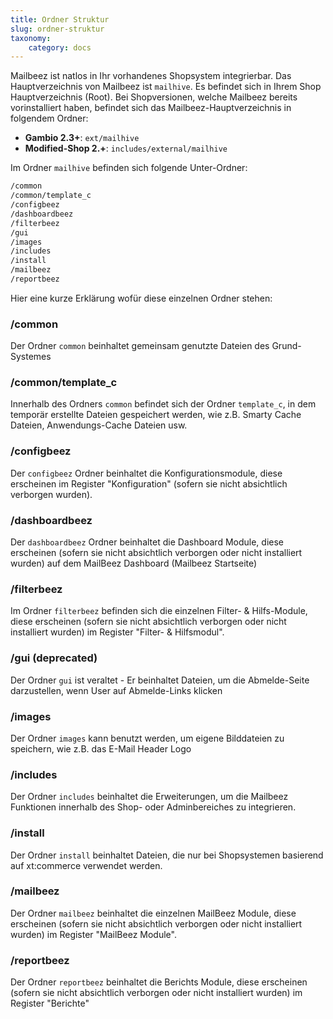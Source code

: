 ```yaml
---
title: Ordner Struktur
slug: ordner-struktur
taxonomy:
    category: docs
---
```


Mailbeez ist natlos in Ihr vorhandenes Shopsystem integrierbar. Das Hauptverzeichnis von Mailbeez ist `mailhive`. Es befindet sich in Ihrem Shop Hauptverzeichnis (Root). Bei Shopversionen, welche Mailbeez bereits vorinstalliert haben, befindet sich das Mailbeez-Hauptverzeichnis in folgendem Ordner: 
- **Gambio 2.3+**: `ext/mailhive` 
- **Modified-Shop 2.+**: `includes/external/mailhive`

Im Ordner `mailhive` befinden sich folgende Unter-Ordner:

```bash
/common
/common/template_c
/configbeez
/dashboardbeez
/filterbeez
/gui
/images
/includes
/install
/mailbeez
/reportbeez
```

Hier eine kurze Erklärung wofür diese einzelnen Ordner stehen:

### /common

Der Ordner `common` beinhaltet  gemeinsam genutzte Dateien des Grund-Systemes

### /common/template_c

Innerhalb des Ordners `common` befindet sich der Ordner `template_c`, in dem temporär erstellte Dateien gespeichert werden, wie z.B. Smarty Cache Dateien, Anwendungs-Cache Dateien usw.

### /configbeez

Der `configbeez` Ordner beinhaltet die Konfigurationsmodule, diese erscheinen im Register "Konfiguration" (sofern sie nicht absichtlich verborgen wurden).

### /dashboardbeez

Der `dashboardbeez` Ordner beinhaltet die Dashboard Module, diese erscheinen (sofern sie nicht absichtlich verborgen oder nicht installiert wurden) auf dem MailBeez Dashboard (Mailbeez Startseite)


### /filterbeez

Im Ordner `filterbeez` befinden sich die einzelnen Filter- & Hilfs-Module, diese erscheinen (sofern sie nicht absichtlich verborgen oder nicht installiert wurden) im Register "Filter- & Hilfsmodul".

### /gui (deprecated)

Der Ordner `gui` ist veraltet - Er beinhaltet Dateien, um die Abmelde-Seite darzustellen, wenn User auf Abmelde-Links klicken


### /images

Der Ordner `images` kann benutzt werden, um eigene Bilddateien zu speichern, wie z.B. das E-Mail Header Logo


### /includes

Der Ordner `includes` beinhaltet die Erweiterungen, um die Mailbeez Funktionen innerhalb des Shop- oder Adminbereiches zu integrieren.


### /install

Der Ordner `install` beinhaltet Dateien, die nur bei Shopsystemen basierend auf xt:commerce verwendet werden.


### /mailbeez

Der Ordner `mailbeez` beinhaltet die einzelnen MailBeez Module, diese erscheinen (sofern sie nicht absichtlich verborgen oder nicht installiert wurden) im Register "MailBeez Module".


### /reportbeez

Der Ordner `reportbeez` beinhaltet die Berichts Module, diese erscheinen (sofern sie nicht absichtlich verborgen oder nicht installiert wurden) im Register "Berichte"

